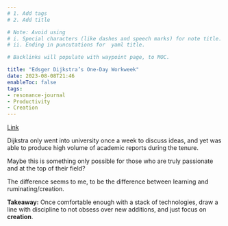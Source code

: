 ```yaml
---
# 1. Add tags
# 2. Add title

# Note: Avoid using 
# i. Special characters (like dashes and speech marks) for note title. 
# ii. Ending in puncutations for  yaml title.  

# Backlinks will populate with waypoint page, to MOC. 

title: "Edsger Dijkstra’s One-Day Workweek"
date: 2023-08-08T21:46
enableToc: false
tags:
- resonance-journal
- Productivity 
- Creation
---
```


[Link](https://calnewport.com/edsger-dijkstras-one-day-workweek/)

Dijkstra only went into university once a week to discuss ideas, and yet was able to produce high volume of academic reports during the tenure. 

Maybe this is something only possible for those who are truly passionate and at the top of their field?

The difference seems to me, to be the difference between learning and ruminating/creation. 


**Takeaway:** 
Once comfortable enough with a stack of technologies, draw a line with discipline to not obsess over new additions, and just focus on **creation**. 


